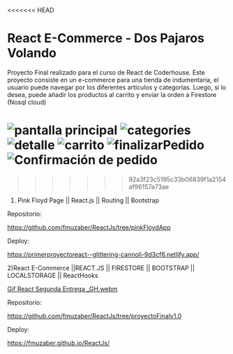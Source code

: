 <<<<<<< HEAD
# React E-Commerce - Dos Pajaros Volando

Proyecto Final realizado para el curso de React de Coderhouse. Este proyecto consiste en un e-commerce para una tienda de indumentaria, el usuario puede navegar por los diferentes artículos y categorías. Luego, si lo desea, puede añadir los productos al carrito y enviar la orden a Firestore (Nosql cloud) 



![pantalla principal](https://github.com/fmuzaber/ReactJs/assets/104037681/edfc07aa-95dc-4fe6-b26c-2216d69b353f)
![categories](https://github.com/fmuzaber/ReactJs/assets/104037681/5ea6974e-b611-4065-9233-5f99ce4016f4)
![detalle](https://github.com/fmuzaber/ReactJs/assets/104037681/365a818e-39d8-4c7c-ab8f-438d04c08b46)
![carrito](https://github.com/fmuzaber/ReactJs/assets/104037681/22232213-33e8-403d-9f9e-56974c4f67b7)
![finalizarPedido](https://github.com/fmuzaber/ReactJs/assets/104037681/0b6b88a0-0219-4889-a99f-8cb671529dac)
![Confirmación de pedido](https://github.com/fmuzaber/ReactJs/assets/104037681/f89771f4-6f9a-44fd-add0-c21706dab588)
=======
>>>>>>> 92a3f23c5195c33b06839f1a2154af96157a73ae
1) Pink Floyd Page || React.js || Routing || Bootstrap 


Repositorio:


https://github.com/fmuzaber/ReactJs/tree/pinkFloydApp


Deploy:
  
https://primerproyectoreact--glittering-cannoli-9d3cf6.netlify.app/




2)React E-Commerce ||REACT.JS || FIRESTORE || BOOTSTRAP ||  LOCALSTORAGE || ReactHooks


[Gif React Segunda Entrega _GH.webm](https://github.com/fmuzaber/ReactJs/assets/104037681/0b37fdd9-317c-4e41-b086-eaa3aa2e896d)


Repositorio:

https://github.com/fmuzaber/ReactJs/tree/proyectoFinalv1.0


Deploy:

https://fmuzaber.github.io/ReactJs/

